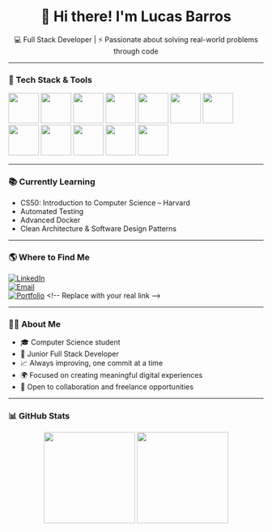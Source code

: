 <h1 align="center">👋 Hi there! I'm Lucas Barros</h1>
<p align="center">💻 Full Stack Developer | ⚡ Passionate about solving real-world problems through code</p>

---

### 🚀 Tech Stack & Tools

<div style={{display:'flex', witdh:'100%', justifyContent:'space-between'}}>
  <img src="https://cdn.jsdelivr.net/gh/devicons/devicon@latest/icons/java/java-original-wordmark.svg" width="60px" />
<img src="https://cdn.jsdelivr.net/gh/devicons/devicon@latest/icons/javascript/javascript-original.svg" width="60px" />
<img src="https://cdn.jsdelivr.net/gh/devicons/devicon@latest/icons/typescript/typescript-original.svg" width="60px" />
<img src="https://cdn.jsdelivr.net/gh/devicons/devicon@latest/icons/react/react-original-wordmark.svg" width="60px" />
<img src="https://cdn.jsdelivr.net/gh/devicons/devicon@latest/icons/nextjs/nextjs-original-wordmark.svg" width="60px" />
<img src="https://cdn.jsdelivr.net/gh/devicons/devicon@latest/icons/spring/spring-original.svg" width="60px" />
<img src="https://cdn.jsdelivr.net/gh/devicons/devicon@latest/icons/docker/docker-original.svg" width="60px" />
<img src="https://cdn.jsdelivr.net/gh/devicons/devicon@latest/icons/mysql/mysql-original.svg" width="60px" />
<img src="https://cdn.jsdelivr.net/gh/devicons/devicon@latest/icons/git/git-original.svg" width="60px" />
<img src="https://cdn.jsdelivr.net/gh/devicons/devicon@latest/icons/html5/html5-original.svg" width="60px" />
<img src="https://cdn.jsdelivr.net/gh/devicons/devicon@latest/icons/css3/css3-original.svg" width="60px" />
<img src="https://cdn.jsdelivr.net/gh/devicons/devicon@latest/icons/figma/figma-original.svg" width="60px" />
</div>

---

### 📚 Currently Learning

- CS50: Introduction to Computer Science – Harvard
- Automated Testing
- Advanced Docker
- Clean Architecture & Software Design Patterns

---

### 🌎 Where to Find Me

[![LinkedIn](https://img.shields.io/badge/LinkedIn-blue?logo=linkedin&style=for-the-badge)](https://www.linkedin.com/in/lucas-barros-30a22330a)  
[![Email](https://img.shields.io/badge/Email-lucaspnbrrs@gmail.com-red?style=for-the-badge&logo=gmail)](mailto:lucaspnbrrs@gmail.com)  
[![Portfolio](https://img.shields.io/badge/Portfolio-000?logo=githubpages&style=for-the-badge)]([https://yourportfolio.com](https://lucasbarrosdev-swart.vercel.app/)) <!-- Replace with your real link -->

---

### 👨‍💻 About Me

- 🎓 Computer Science student  
- 💼 Junior Full Stack Developer  
- 📈 Always improving, one commit at a time  
- 🌍 Focused on creating meaningful digital experiences  
- 💬 Open to collaboration and freelance opportunities  

---

### 📊 GitHub Stats

<p align="center">
  <img src="https://github-readme-stats.vercel.app/api?username=lucaspnbrs&show_icons=true&theme=tokyonight" height="180"/>
  <img src="https://github-readme-stats.vercel.app/api/top-langs/?username=lucaspnbrs&layout=compact&theme=tokyonight" height="180"/>
</p>

          
          
          
          
          
          
          

